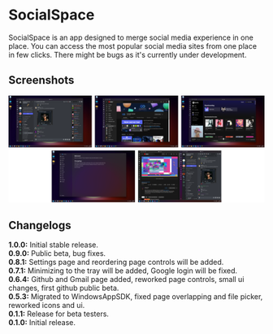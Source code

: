 # SocialSpace
SocialSpace is an app designed to merge social media experience in one place. You can access the most popular social media sites from one place in few clicks. There might be bugs as it's currently under development.  

## Screenshots
<img src="./screenshots.png" />

## Changelogs
**1.0.0:** Initial stable release.  
**0.9.0:** Public beta, bug fixes.  
**0.8.1:** Settings page and reordering page controls will be added.  
**0.7.1:** Minimizing to the tray will be added, Google login will be fixed.  
**0.6.4:** Github and Gmail page added, reworked page controls, small ui changes, first github public beta.  
**0.5.3:** Migrated to WindowsAppSDK, fixed page overlapping and file picker, reworked icons and ui.  
**0.1.1:** Release for beta testers.  
**0.1.0:** Initial release.  
